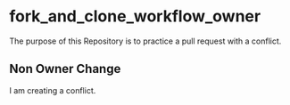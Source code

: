 # fork_and_clone_workflow_owner
The purpose of this Repository is to practice a pull request with a conflict.
## Non Owner Change
I am creating a conflict.
